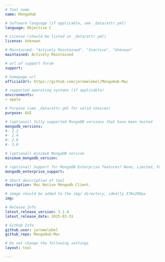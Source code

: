 ```yaml
---
# Tool name
name: MongoHub

# Software language (if applicable, see _data/attr.yml)
language: Objective C

# License (should be listed in _data/attr.yml)
license: Unknown

# Maintained: "Actively Maintained", "Inactive", "Unknown"
maintained: Actively Maintained

# url of support forum
support: 

# homepage url
officialUrl: https://github.com/jeromelebel/MongoHub-Mac

# supported operating systems (if applicable)
environments:
- apple

# Purpose (see _data/attr.yml for valid choices)
purpose: GUI

# (optional) fully supported MongoDB versions that have been tested
mongodb_versions:
#- 2.2
#- 2.4
#- 2.6
#- 3.0

# (optional) minimum MongoDB version
minimum_mongodb_version:

# (optional) Support for MongoDB Enterprise features? None, Limited, Full
mongodb_enterprise_support: 

# Short description of tool
description: Mac Native Mongodb Client.

# image should be added to the img/ directory, ideally 370x200px
img: 

# Release Info
latest_release_version: 3.1.4
latest_release_date: 2015-03-31

# Github Info
github_user: jeromelebel
github_repo: MongoHub-Mac

# Do not change the following settings
layout: tool

---
```


